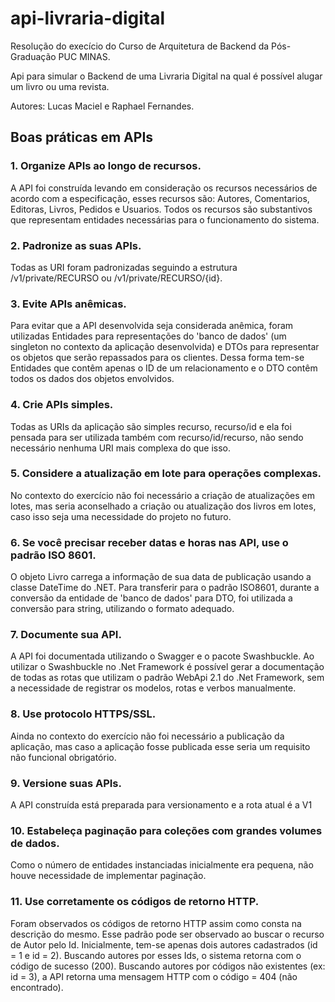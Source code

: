 # api-livraria-digital
Resolução do execício do Curso de Arquitetura de Backend da Pós-Graduação PUC MINAS.

Api para simular o Backend de uma Livraria Digital na qual é possível alugar um livro ou uma revista.

Autores: Lucas Maciel e Raphael Fernandes.

## Boas práticas em APIs

### 1. Organize APIs ao longo de recursos.
A API foi construída levando em consideração os recursos necessários de acordo com a especificação, esses recursos são: Autores, Comentarios, Editoras, Livros, Pedidos e Usuarios. Todos os recursos são substantivos que representam entidades necessárias para o funcionamento do sistema.

### 2. Padronize as suas APIs.
Todas as URI foram padronizadas seguindo a estrutura /v1/private/RECURSO ou /v1/private/RECURSO/{id}.

### 3. Evite APIs anêmicas.
Para evitar que a API desenvolvida seja considerada anêmica, foram utilizadas Entidades para representações do 'banco de dados' (um singleton no contexto da aplicação desenvolvida) e DTOs para representar os objetos que serão repassados para os clientes. Dessa forma tem-se Entidades que contêm apenas o ID de um relacionamento e o DTO contêm todos os dados dos objetos envolvidos.

### 4. Crie APIs simples.
Todas as URIs da aplicação são simples recurso, recurso/id e ela foi pensada para ser utilizada também com recurso/id/recurso, não sendo necessário nenhuma URI mais complexa do que isso.

### 5. Considere a atualização em lote para operações complexas.
No contexto do exercício não foi necessário a criação de atualizações em lotes, mas seria aconselhado a criação ou atualização dos livros em lotes, caso isso seja uma necessidade do projeto no futuro.

### 6. Se você precisar receber datas e horas nas API, use o padrão ISO 8601.
O objeto Livro carrega a informação de sua data de publicação usando a classe DateTime do .NET. Para transferir para o padrão ISO8601, durante a conversão da entidade de 'banco de dados' para DTO, foi utilizada a conversão para string, utilizando o formato adequado.

### 7. Documente sua API.
A API foi documentada utilizando o Swagger e o pacote Swashbuckle. Ao utilizar o Swashbuckle no .Net Framework é possível gerar a documentação de todas as rotas que utilizam o padrão WebApi 2.1 do .Net Framework, sem a necessidade de registrar os modelos, rotas e verbos manualmente.

### 8. Use protocolo HTTPS/SSL.
Ainda no contexto do exercício não foi necessário a publicação da aplicação, mas caso a aplicação fosse publicada esse seria um requisito não funcional obrigatório.

### 9. Versione suas APIs.
A API construída está preparada para versionamento e a rota atual é a V1

### 10. Estabeleça paginação para coleções com grandes volumes de dados.
Como o número de entidades instanciadas inicialmente era pequena, não houve necessidade de implementar paginação.

### 11. Use corretamente os códigos de retorno HTTP.
Foram observados os códigos de retorno HTTP assim como consta na descrição do mesmo. Esse padrão pode ser observado ao buscar o recurso de Autor pelo Id. Inicialmente, tem-se apenas dois autores cadastrados (id = 1 e id = 2). Buscando autores por esses Ids, o sistema retorna com o código de sucesso (200). Buscando autores por códigos não existentes (ex: id = 3), a API retorna uma mensagem HTTP com o código = 404 (não encontrado).